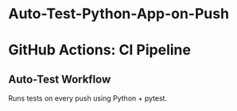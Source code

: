 # Auto-Test-Python-App-on-Push

# GitHub Actions: CI Pipeline

## Auto-Test Workflow
Runs tests on every push using Python + pytest.